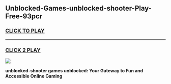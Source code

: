 
## Unblocked-Games-unblocked-shooter-Play-Free-93pcr
<h3>
<a href="https://premium76.site?title=unblocked-shooter&ref=10A">CLICK TO PLAY</a></h3>
<hr>

<h3>
<a href="https://premium76.site?title=unblocked-shooter&ref=10A">CLICK 2 PLAY</a>
  
</h3>

<a href="https://premium76.site?title=unblocked-shooter&ref=10A"><img src="https://clearcache.store/games.png"></a>


**unblocked-shooter games unblocked: Your Gateway to Fun and Accessible Online Gaming**
